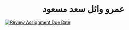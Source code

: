 <h1 align="center">عمرو وائل سعد مسعود</h1>

[![Review Assignment Due Date](https://classroom.github.com/assets/deadline-readme-button-22041afd0340ce965d47ae6ef1cefeee28c7c493a6346c4f15d667ab976d596c.svg)](https://classroom.github.com/a/p3wnxopy)
